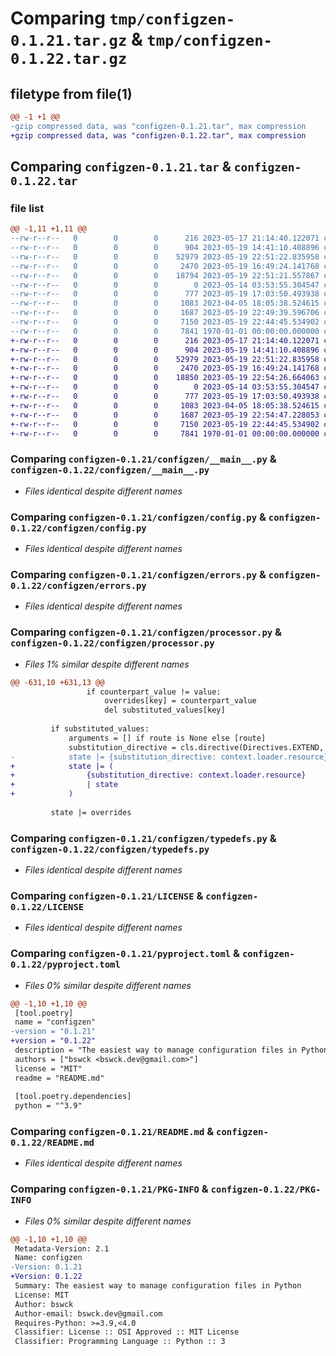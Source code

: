 # Comparing `tmp/configzen-0.1.21.tar.gz` & `tmp/configzen-0.1.22.tar.gz`

## filetype from file(1)

```diff
@@ -1 +1 @@
-gzip compressed data, was "configzen-0.1.21.tar", max compression
+gzip compressed data, was "configzen-0.1.22.tar", max compression
```

## Comparing `configzen-0.1.21.tar` & `configzen-0.1.22.tar`

### file list

```diff
@@ -1,11 +1,11 @@
--rw-r--r--   0        0        0      216 2023-05-17 21:14:40.122071 configzen-0.1.21/configzen/__init__.py
--rw-r--r--   0        0        0      904 2023-05-19 14:41:10.408896 configzen-0.1.21/configzen/__main__.py
--rw-r--r--   0        0        0    52979 2023-05-19 22:51:22.835958 configzen-0.1.21/configzen/config.py
--rw-r--r--   0        0        0     2470 2023-05-19 16:49:24.141768 configzen-0.1.21/configzen/errors.py
--rw-r--r--   0        0        0    18794 2023-05-19 22:51:21.557867 configzen-0.1.21/configzen/processor.py
--rw-r--r--   0        0        0        0 2023-05-14 03:53:55.304547 configzen-0.1.21/configzen/py.typed
--rw-r--r--   0        0        0      777 2023-05-19 17:03:50.493938 configzen-0.1.21/configzen/typedefs.py
--rw-r--r--   0        0        0     1083 2023-04-05 18:05:38.524615 configzen-0.1.21/LICENSE
--rw-r--r--   0        0        0     1687 2023-05-19 22:49:39.596706 configzen-0.1.21/pyproject.toml
--rw-r--r--   0        0        0     7150 2023-05-19 22:44:45.534902 configzen-0.1.21/README.md
--rw-r--r--   0        0        0     7841 1970-01-01 00:00:00.000000 configzen-0.1.21/PKG-INFO
+-rw-r--r--   0        0        0      216 2023-05-17 21:14:40.122071 configzen-0.1.22/configzen/__init__.py
+-rw-r--r--   0        0        0      904 2023-05-19 14:41:10.408896 configzen-0.1.22/configzen/__main__.py
+-rw-r--r--   0        0        0    52979 2023-05-19 22:51:22.835958 configzen-0.1.22/configzen/config.py
+-rw-r--r--   0        0        0     2470 2023-05-19 16:49:24.141768 configzen-0.1.22/configzen/errors.py
+-rw-r--r--   0        0        0    18850 2023-05-19 22:54:26.664063 configzen-0.1.22/configzen/processor.py
+-rw-r--r--   0        0        0        0 2023-05-14 03:53:55.304547 configzen-0.1.22/configzen/py.typed
+-rw-r--r--   0        0        0      777 2023-05-19 17:03:50.493938 configzen-0.1.22/configzen/typedefs.py
+-rw-r--r--   0        0        0     1083 2023-04-05 18:05:38.524615 configzen-0.1.22/LICENSE
+-rw-r--r--   0        0        0     1687 2023-05-19 22:54:47.228053 configzen-0.1.22/pyproject.toml
+-rw-r--r--   0        0        0     7150 2023-05-19 22:44:45.534902 configzen-0.1.22/README.md
+-rw-r--r--   0        0        0     7841 1970-01-01 00:00:00.000000 configzen-0.1.22/PKG-INFO
```

### Comparing `configzen-0.1.21/configzen/__main__.py` & `configzen-0.1.22/configzen/__main__.py`

 * *Files identical despite different names*

### Comparing `configzen-0.1.21/configzen/config.py` & `configzen-0.1.22/configzen/config.py`

 * *Files identical despite different names*

### Comparing `configzen-0.1.21/configzen/errors.py` & `configzen-0.1.22/configzen/errors.py`

 * *Files identical despite different names*

### Comparing `configzen-0.1.21/configzen/processor.py` & `configzen-0.1.22/configzen/processor.py`

 * *Files 1% similar despite different names*

```diff
@@ -631,10 +631,13 @@
                 if counterpart_value != value:
                     overrides[key] = counterpart_value
                     del substituted_values[key]
 
         if substituted_values:
             arguments = [] if route is None else [route]
             substitution_directive = cls.directive(Directives.EXTEND, arguments)
-            state |= {substitution_directive: context.loader.resource}
+            state |= (
+                {substitution_directive: context.loader.resource}
+                | state
+            )
 
         state |= overrides
```

### Comparing `configzen-0.1.21/configzen/typedefs.py` & `configzen-0.1.22/configzen/typedefs.py`

 * *Files identical despite different names*

### Comparing `configzen-0.1.21/LICENSE` & `configzen-0.1.22/LICENSE`

 * *Files identical despite different names*

### Comparing `configzen-0.1.21/pyproject.toml` & `configzen-0.1.22/pyproject.toml`

 * *Files 0% similar despite different names*

```diff
@@ -1,10 +1,10 @@
 [tool.poetry]
 name = "configzen"
-version = "0.1.21"
+version = "0.1.22"
 description = "The easiest way to manage configuration files in Python"
 authors = ["bswck <bswck.dev@gmail.com>"]
 license = "MIT"
 readme = "README.md"
 
 [tool.poetry.dependencies]
 python = "^3.9"
```

### Comparing `configzen-0.1.21/README.md` & `configzen-0.1.22/README.md`

 * *Files identical despite different names*

### Comparing `configzen-0.1.21/PKG-INFO` & `configzen-0.1.22/PKG-INFO`

 * *Files 0% similar despite different names*

```diff
@@ -1,10 +1,10 @@
 Metadata-Version: 2.1
 Name: configzen
-Version: 0.1.21
+Version: 0.1.22
 Summary: The easiest way to manage configuration files in Python
 License: MIT
 Author: bswck
 Author-email: bswck.dev@gmail.com
 Requires-Python: >=3.9,<4.0
 Classifier: License :: OSI Approved :: MIT License
 Classifier: Programming Language :: Python :: 3
```

